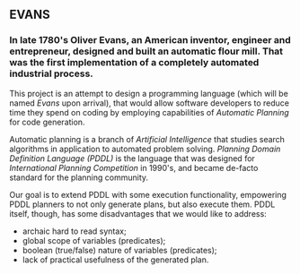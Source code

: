 ## EVANS

### In late 1780's Oliver Evans, an American inventor, engineer and entrepreneur, designed and built an automatic flour mill. That was the first implementation of a completely automated industrial process.

This project is an attempt to design a programming language (which will be named *Evans* upon arrival), that would allow software developers to reduce time they spend on coding by employing capabilities of *Automatic Planning* for code generation.

Automatic planning is a branch of *Artificial Intelligence* that studies search algorithms in application to automated problem solving. *Planning Domain Definition Language (PDDL)* is the language that was designed for *International Planning Competition* in 1990's, and became de-facto standard for the planning community.

Our goal is to extend PDDL with some execution functionality, empowering PDDL planners to not only generate plans, but also execute them. PDDL itself, though, has some disadvantages that we would like to address:
* archaic hard to read syntax;
* global scope of variables (predicates);
* boolean (true/false) nature of variables (predicates);
* lack of practical usefulness of the generated plan.
